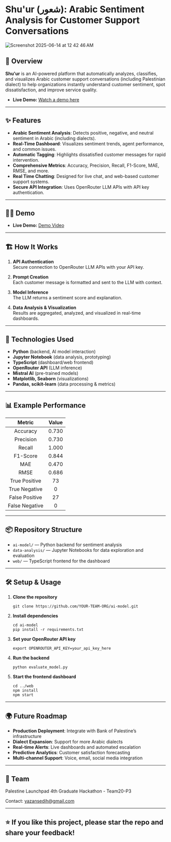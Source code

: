 # Shu'ur (شعور): Arabic Sentiment Analysis for Customer Support Conversations

![Screenshot 2025-06-14 at 12 42 46 AM](https://github.com/user-attachments/assets/691ba5d8-5888-4c9a-9189-e532b450b8e4)


## 🚀 Overview

**Shu'ur** is an AI-powered platform that automatically analyzes, classifies, and visualizes Arabic customer support conversations (including Palestinian dialect) to help organizations instantly understand customer sentiment, spot dissatisfaction, and improve service quality.

- **Live Demo:** [Watch a demo here](https://drive.google.com/file/d/1TCldCDTJ9PGOrrSvyskuHwGnpwC5WeZK/view?usp=sharing)  

---

## ✨ Features

- **Arabic Sentiment Analysis**: Detects positive, negative, and neutral sentiment in Arabic (including dialects).
- **Real-Time Dashboard**: Visualizes sentiment trends, agent performance, and common issues.
- **Automatic Tagging**: Highlights dissatisfied customer messages for rapid intervention.
- **Comprehensive Metrics**: Accuracy, Precision, Recall, F1-Score, MAE, RMSE, and more.
- **Real Time Chatting**: Designed for live chat, and web-based customer support systems.
- **Secure API Integration**: Uses OpenRouter LLM APIs with API key authentication.

---

## 🧑‍💻 Demo

- **Live Demo:** [Demo Video](https://drive.google.com/file/d/1TCldCDTJ9PGOrrSvyskuHwGnpwC5WeZK/view?usp=sharing)
  
---

## 🏗️ How It Works

1. **API Authentication**  
   Secure connection to OpenRouter LLM APIs with your API key.

2. **Prompt Creation**  
   Each customer message is formatted and sent to the LLM with context.

3. **Model Inference**  
   The LLM returns a sentiment score and explanation.

4. **Data Analysis & Visualization**  
   Results are aggregated, analyzed, and visualized in real-time dashboards.

---

## 🧠 Technologies Used

- **Python** (backend, AI model interaction)
- **Jupyter Notebook** (data analysis, prototyping)
- **TypeScript** (dashboard/web frontend)
- **OpenRouter API** (LLM inference)
- **Mistral AI** (pre-trained models)
- **Matplotlib, Seaborn** (visualizations)
- **Pandas, scikit-learn** (data processing & metrics)

---

## 📊 Example Performance

| Metric         | Value  |
|:--------------:|:------:|
| Accuracy       | 0.730  |
| Precision      | 0.730  |
| Recall         | 1.000  |
| F1-Score       | 0.844  |
| MAE            | 0.470  |
| RMSE           | 0.686  |
| True Positive  | 73     |
| True Negative  | 0      |
| False Positive | 27     |
| False Negative | 0      |

---

## 📦 Repository Structure

- `ai-model/` — Python backend for sentiment analysis
- `data-analysis/` — Jupyter Notebooks for data exploration and evaluation
- `web/` — TypeScript frontend for the dashboard

---

## 🛠️ Setup & Usage

1. **Clone the repository**
    ```
    git clone https://github.com/YOUR-TEAM-ORG/ai-model.git
    ```

2. **Install dependencies**
    ```
    cd ai-model
    pip install -r requirements.txt
    ```

3. **Set your OpenRouter API key**
    ```
    export OPENROUTER_API_KEY=your_api_key_here
    ```

4. **Run the backend**
    ```
    python evaluate_model.py
    ```

5. **Start the frontend dashboard**
    ```
    cd ../web
    npm install
    npm start
    ```

---

## 🌍 Future Roadmap

- **Production Deployment**: Integrate with Bank of Palestine’s infrastructure
- **Dialect Expansion**: Support for more Arabic dialects
- **Real-time Alerts**: Live dashboards and automated escalation
- **Predictive Analytics**: Customer satisfaction forecasting
- **Multi-channel Support**: Voice, email, social media integration

---

## 🙌 Team

Palestine Launchpad 4th Graduate Hackathon - Team20-P3

Contact: yazansedih@gmail.com

---

## ⭐️ If you like this project, please star the repo and share your feedback!

